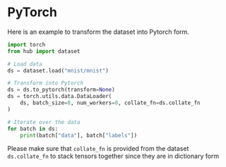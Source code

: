 # PyTorch

Here is an example to transform the dataset into Pytorch form.

```python
import torch
from hub import dataset

# Load data
ds = dataset.load("mnist/mnist")

# Transform into Pytorch
ds = ds.to_pytorch(transform=None)
ds = torch.utils.data.DataLoader(
    ds, batch_size=8, num_workers=8, collate_fn=ds.collate_fn
)

# Iterate over the data
for batch in ds:
    print(batch["data"], batch["labels"])
```
Please make sure that `collate_fn` is provided from the dataset `ds.collate_fn` to stack tensors together since they are in dictionary form